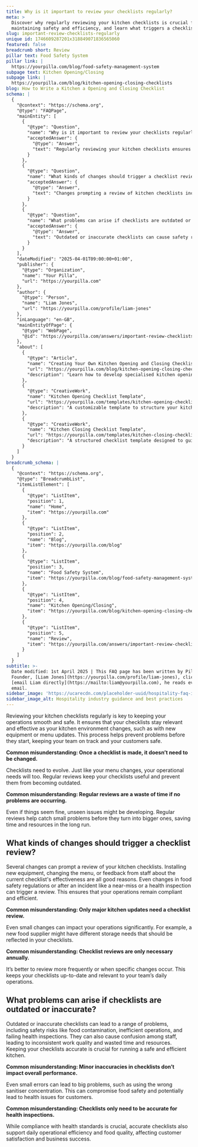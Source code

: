 ```yaml
---
title: Why is it important to review your checklists regularly?
meta: >
  Discover why regularly reviewing your kitchen checklists is crucial for
  maintaining safety and efficiency, and learn what triggers a checklist review.
slug: important-review-checklists-regularly
unique id: 1746609287201x318849071836565060
featured: false
breadcrumb short: Review
pillar text: Food Safety System
pillar link: |
  https://yourpilla.com/blog/food-safety-management-system
subpage text: Kitchen Opening/Closing
subpage link: |
  https://yourpilla.com/blog/kitchen-opening-closing-checklists
blog: How to Write a Kitchen a Opening and Closing Checklist
schema: |
  {
    "@context": "https://schema.org",
    "@type": "FAQPage",
    "mainEntity": [
      {
        "@type": "Question",
        "name": "Why is it important to review your checklists regularly?",
        "acceptedAnswer": {
          "@type": "Answer",
          "text": "Regularly reviewing your kitchen checklists ensures they remain relevant and effective as changes occur in the kitchen, such as updates to equipment or menu. This proactive approach helps prevent issues before they begin, supports team efficiency, and keeps customers safe."
        }
      },
      {
        "@type": "Question",
        "name": "What kinds of changes should trigger a checklist review?",
        "acceptedAnswer": {
          "@type": "Answer",
          "text": "Changes prompting a review of kitchen checklists include installing new equipment, menu alterations, staff feedback, shifts in food safety regulations, and any incidents like a near-miss or health inspection. These reviews help maintain compliance and operational efficiency."
        }
      },
      {
        "@type": "Question",
        "name": "What problems can arise if checklists are outdated or inaccurate?",
        "acceptedAnswer": {
          "@type": "Answer",
          "text": "Outdated or inaccurate checklists can cause safety risks such as food contamination, inefficient operations, and failures in health inspections. They may also lead to staff confusion, inconsistent work quality, and wasted resources. Accurate checklists are essential for maintaining a safe, efficient kitchen."
        }
      }
    ],
    "dateModified": "2025-04-01T09:00:00+01:00",
    "publisher": {
      "@type": "Organization",
      "name": "Your Pilla",
      "url": "https://yourpilla.com"
    },
    "author": {
      "@type": "Person",
      "name": "Liam Jones",
      "url": "https://yourpilla.com/profile/liam-jones"
    },
    "inLanguage": "en-GB",
    "mainEntityOfPage": {
      "@type": "WebPage",
      "@id": "https://yourpilla.com/answers/important-review-checklists-regularly"
    },
    "about": [
      {
        "@type": "Article",
        "name": "Creating Your Own Kitchen Opening and Closing Checklists",
        "url": "https://yourpilla.com/blog/kitchen-opening-closing-checklists",
        "description": "Learn how to develop specialised kitchen opening and closing checklists to effectively manage your restaurant's daily routines."
      },
      {
        "@type": "CreativeWork",
        "name": "Kitchen Opening Checklist Template",
        "url": "https://yourpilla.com/templates/kitchen-opening-checklist",
        "description": "A customizable template to structure your kitchen's opening procedures effectively."
      },
      {
        "@type": "CreativeWork",
        "name": "Kitchen Closing Checklist Template",
        "url": "https://yourpilla.com/templates/kitchen-closing-checklist",
        "description": "A structured checklist template designed to guide kitchen staff through proper closing processes."
      }
    ]
  }
breadcrumb_schema: |
  {
    "@context": "https://schema.org",
    "@type": "BreadcrumbList",
    "itemListElement": [
      {
        "@type": "ListItem",
        "position": 1,
        "name": "Home",
        "item": "https://yourpilla.com"
      },
      {
        "@type": "ListItem",
        "position": 2,
        "name": "Blog",
        "item": "https://yourpilla.com/blog"
      },
      {
        "@type": "ListItem",
        "position": 3,
        "name": "Food Safety System",
        "item": "https://yourpilla.com/blog/food-safety-management-system"
      },
      {
        "@type": "ListItem",
        "position": 4,
        "name": "Kitchen Opening/Closing",
        "item": "https://yourpilla.com/blog/kitchen-opening-closing-checklists"
      },
      {
        "@type": "ListItem",
        "position": 5,
        "name": "Review",
        "item": "https://yourpilla.com/answers/important-review-checklists-regularly"
      }
    ]
  }
subtitle: >-
  Date modified: 1st April 2025 | This FAQ page has been written by Pilla
  Founder, [Liam Jones](https://yourpilla.com/profile/liam-jones), click to
  [email Liam directly](https://mailto:liam@yourpilla.com), he reads every
  email.
sidebar_image: 'https://ucarecdn.com/placeholder-uuid/hospitality-faq-image.jpg'
sidebar_image_alt: Hospitality industry guidance and best practices
---
```

Reviewing your kitchen checklists regularly is key to keeping your operations smooth and safe. It ensures that your checklists stay relevant and effective as your kitchen environment changes, such as with new equipment or menu updates. This process helps prevent problems before they start, keeping your team on track and your customers safe.

**Common misunderstanding: Once a checklist is made, it doesn’t need to be changed.**

Checklists need to evolve. Just like your menu changes, your operational needs will too. Regular reviews keep your checklists useful and prevent them from becoming outdated.

**Common misunderstanding: Regular reviews are a waste of time if no problems are occurring.**

Even if things seem fine, unseen issues might be developing. Regular reviews help catch small problems before they turn into bigger ones, saving time and resources in the long run.

## What kinds of changes should trigger a checklist review?

Several changes can prompt a review of your kitchen checklists. Installing new equipment, changing the menu, or feedback from staff about the current checklist's effectiveness are all good reasons. Even changes in food safety regulations or after an incident like a near-miss or a health inspection can trigger a review. This ensures that your operations remain compliant and efficient.

**Common misunderstanding: Only major kitchen updates need a checklist review.**

Even small changes can impact your operations significantly. For example, a new food supplier might have different storage needs that should be reflected in your checklists.

**Common misunderstanding: Checklist reviews are only necessary annually.**

It’s better to review more frequently or when specific changes occur. This keeps your checklists up-to-date and relevant to your team’s daily operations.

## What problems can arise if checklists are outdated or inaccurate?

Outdated or inaccurate checklists can lead to a range of problems, including safety risks like food contamination, inefficient operations, and failing health inspections. They can also cause confusion among staff, leading to inconsistent work quality and wasted time and resources. Keeping your checklists accurate is crucial for running a safe and efficient kitchen.

**Common misunderstanding: Minor inaccuracies in checklists don’t impact overall performance.**

Even small errors can lead to big problems, such as using the wrong sanitiser concentration. This can compromise food safety and potentially lead to health issues for customers.

**Common misunderstanding: Checklists only need to be accurate for health inspections.**

While compliance with health standards is crucial, accurate checklists also support daily operational efficiency and food quality, affecting customer satisfaction and business success.
